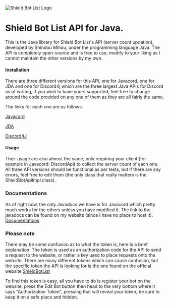 ![Shield Bot List Logo](https://shieldbotlist.tk/assets/img/logo.png)
# Shield Bot List API for Java.
This is the Java library for Shield Bot List's API (server count updation), developed by Shindou Mihou, under the programming language Java.
The API is completely open-source and is free to use, modify to your liking as I cannot maintain the other versions by my own.

#### Installation
There are three different versions for this API, one for Javacord, one for JDA and one for Discord4j which are the three largest Java APIs for Discord as of writing, if you wish to have yours supported, feel free to change around the code provided on any one of them as they are all fairly the same.

The links for each one are as follows:

[Javacord](https://github.com/ShindouMihou/shieldbotlist-javacord)

[JDA](https://github.com/ShindouMihou/shieldbotlist-jda)

[Discord4J](https://github.com/ShindouMihou/shieldbotlist-discord4j)

#### Usage
Their usage are also almost the same, only requiring your client (for example in Javacord: DiscordApi) to collect the server count of each one.
All three API versions should be functional as per tests, but if there are any errors, feel free to edit them (the only class that really matters is the ShieldBotApiImpl.class).

### Documentations
As of right now, the only Javadocs we have is for Javacord which pretty much works for the others unless you have modified it.
The link to the javadocs can be found on my website (since I have no place to host it). [Documentations](https://docs.paradoxium.tk).

### Please note
There may be some confusion as to what the token is, here is a brief explanation:
The token is used as an authorization code for the API to send a request to the website, or rather a key used to place requests onto the website.
There are many different tokens which can cause confusion, but the specific token the API is looking for is the one found on the official website [ShieldBotList](https://shieldbotlist.tk)

To find this token is easy, all you have to do is register your bot on the website, press the Edit Bot button then head to the very bottom where it says "Authorization Token", pressing that will reveal your token, be sure to keep it on a safe place and hidden.
